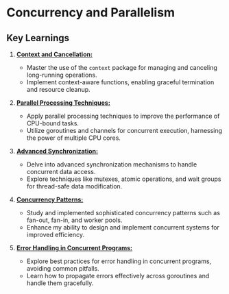 # Concurrency and Parallelism

## Key Learnings

1. [**Context and Cancellation:**](/Advanced_topics/Concurrency_and_Parallelism/Concancel/main.go)
   - Master the use of the `context` package for managing and canceling long-running operations.
   - Implement context-aware functions, enabling graceful termination and resource cleanup.

2. [**Parallel Processing Techniques:**](/Advanced_topics/Concurrency_and_Parallelism/parallelproce/main.go)
   - Apply parallel processing techniques to improve the performance of CPU-bound tasks.
   - Utilize goroutines and channels for concurrent execution, harnessing the power of multiple CPU cores.

3. [**Advanced Synchronization:**](/Advanced_topics/Concurrency_and_Parallelism/syncroniz/main.go)
   - Delve into advanced synchronization mechanisms to handle concurrent data access.
   - Explore techniques like mutexes, atomic operations, and wait groups for thread-safe data modification.

4. [**Concurrency Patterns:**](/Advanced_topics/Concurrency_and_Parallelism/conpattern/main.go)
   - Study and implemented sophisticated concurrency patterns such as fan-out, fan-in, and worker pools.
   - Enhance my ability to design and implement concurrent systems for improved efficiency.

5. [**Error Handling in Concurrent Programs:**](/Advanced_topics/Concurrency_and_Parallelism/conerr/main.go)
   - Explore best practices for error handling in concurrent programs, avoiding common pitfalls.
   - Learn how to propagate errors effectively across goroutines and handle them gracefully.
